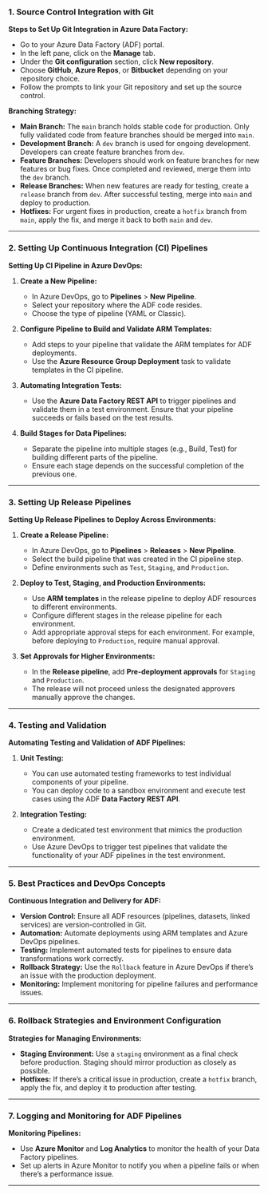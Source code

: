 ### **1. Source Control Integration with Git**

**Steps to Set Up Git Integration in Azure Data Factory:**
- Go to your Azure Data Factory (ADF) portal.
- In the left pane, click on the **Manage** tab.
- Under the **Git configuration** section, click **New repository**.
- Choose **GitHub**, **Azure Repos**, or **Bitbucket** depending on your repository choice.
- Follow the prompts to link your Git repository and set up the source control.

**Branching Strategy:**
- **Main Branch:** The `main` branch holds stable code for production. Only fully validated code from feature branches should be merged into `main`.
- **Development Branch:** A `dev` branch is used for ongoing development. Developers can create feature branches from `dev`.
- **Feature Branches:** Developers should work on feature branches for new features or bug fixes. Once completed and reviewed, merge them into the `dev` branch.
- **Release Branches:** When new features are ready for testing, create a `release` branch from `dev`. After successful testing, merge into `main` and deploy to production.
- **Hotfixes:** For urgent fixes in production, create a `hotfix` branch from `main`, apply the fix, and merge it back to both `main` and `dev`.


---

### **2. Setting Up Continuous Integration (CI) Pipelines**

**Setting Up CI Pipeline in Azure DevOps:**
1. **Create a New Pipeline:**
   - In Azure DevOps, go to **Pipelines** > **New Pipeline**.
   - Select your repository where the ADF code resides.
   - Choose the type of pipeline (YAML or Classic).
   
2. **Configure Pipeline to Build and Validate ARM Templates:**
   - Add steps to your pipeline that validate the ARM templates for ADF deployments.
   - Use the **Azure Resource Group Deployment** task to validate templates in the CI pipeline.
   
3. **Automating Integration Tests:**
   - Use the **Azure Data Factory REST API** to trigger pipelines and validate them in a test environment. Ensure that your pipeline succeeds or fails based on the test results.
   
4. **Build Stages for Data Pipelines:**
   - Separate the pipeline into multiple stages (e.g., Build, Test) for building different parts of the pipeline.
   - Ensure each stage depends on the successful completion of the previous one.
   
---

### **3. Setting Up Release Pipelines**

**Setting Up Release Pipelines to Deploy Across Environments:**
1. **Create a Release Pipeline:**
   - In Azure DevOps, go to **Pipelines** > **Releases** > **New Pipeline**.
   - Select the build pipeline that was created in the CI pipeline step.
   - Define environments such as `Test`, `Staging`, and `Production`.
   
2. **Deploy to Test, Staging, and Production Environments:**
   - Use **ARM templates** in the release pipeline to deploy ADF resources to different environments.
   - Configure different stages in the release pipeline for each environment.
   - Add appropriate approval steps for each environment. For example, before deploying to `Production`, require manual approval.
   
3. **Set Approvals for Higher Environments:**
   - In the **Release pipeline**, add **Pre-deployment approvals** for `Staging` and `Production`.
   - The release will not proceed unless the designated approvers manually approve the changes.


---

### **4. Testing and Validation**

**Automating Testing and Validation of ADF Pipelines:**
1. **Unit Testing:**
   - You can use automated testing frameworks to test individual components of your pipeline.
   - You can deploy code to a sandbox environment and execute test cases using the ADF **Data Factory REST API**.

2. **Integration Testing:**
   - Create a dedicated test environment that mimics the production environment.
   - Use Azure DevOps to trigger test pipelines that validate the functionality of your ADF pipelines in the test environment.
   
---

### **5. Best Practices and DevOps Concepts**

**Continuous Integration and Delivery for ADF:**
- **Version Control:** Ensure all ADF resources (pipelines, datasets, linked services) are version-controlled in Git.
- **Automation:** Automate deployments using ARM templates and Azure DevOps pipelines.
- **Testing:** Implement automated tests for pipelines to ensure data transformations work correctly.
- **Rollback Strategy:** Use the `Rollback` feature in Azure DevOps if there’s an issue with the production deployment.
- **Monitoring:** Implement monitoring for pipeline failures and performance issues.

---

### **6. Rollback Strategies and Environment Configuration**

**Strategies for Managing Environments:**
- **Staging Environment:** Use a `staging` environment as a final check before production. Staging should mirror production as closely as possible.
- **Hotfixes:** If there’s a critical issue in production, create a `hotfix` branch, apply the fix, and deploy it to production after testing.
  
---

### **7. Logging and Monitoring for ADF Pipelines**

**Monitoring Pipelines:**
- Use **Azure Monitor** and **Log Analytics** to monitor the health of your Data Factory pipelines.
- Set up alerts in Azure Monitor to notify you when a pipeline fails or when there’s a performance issue.

---
